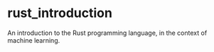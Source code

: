 # rust_introduction
An introduction to the Rust programming language, in the context of machine learning.
